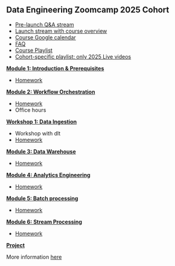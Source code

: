 ## Data Engineering Zoomcamp 2025 Cohort

* [Pre-launch Q&A stream](https://www.youtube.com/watch?v=DPnAOu2csYA)
* [Launch stream with course overview](https://www.youtube.com/watch?v=X8cEEwi8DTM)
* [Course Google calendar](https://calendar.google.com/calendar/?cid=ZXIxcjA1M3ZlYjJpcXU0dTFmaG02MzVxMG9AZ3JvdXAuY2FsZW5kYXIuZ29vZ2xlLmNvbQ)
* [FAQ](https://docs.google.com/document/d/19bnYs80DwuUimHM65UV3sylsCn2j1vziPOwzBwQrebw/edit?usp=sharing)
* [Course Playlist](https://www.youtube.com/playlist?list=PL3MmuxUbc_hJed7dXYoJw8DoCuVHhGEQb)
* [Cohort-specific playlist: only 2025 Live videos](https://www.youtube.com/playlist?list=PL3MmuxUbc_hJZdpLpRHp7dg6EOx828q6y)


[**Module 1: Introduction & Prerequisites**](01-docker-terraform/)

* [Homework](01-docker-terraform/homework.md)


[**Module 2: Workflow Orchestration**](02-workflow-orchestration)

* [Homework](02-workflow-orchestration/homework.md)
* Office hours

[**Workshop 1: Data Ingestion**](workshops/dlt/README.md)

* Workshop with dlt
* [Homework](workshops/dlt/README.md)


[**Module 3: Data Warehouse**](03-data-warehouse)

* [Homework](03-data-warehouse/homework.md)


[**Module 4: Analytics Engineering**](04-analytics-engineering/)

* [Homework](04-analytics-engineering/homework.md)


[**Module 5: Batch processing**](05-batch/)

* [Homework](05-batch/homework.md)


[**Module 6: Stream Processing**](06-streaming)

* [Homework](06-streaming/homework.md)


[**Project**](project.md)

More information [here](project.md)
